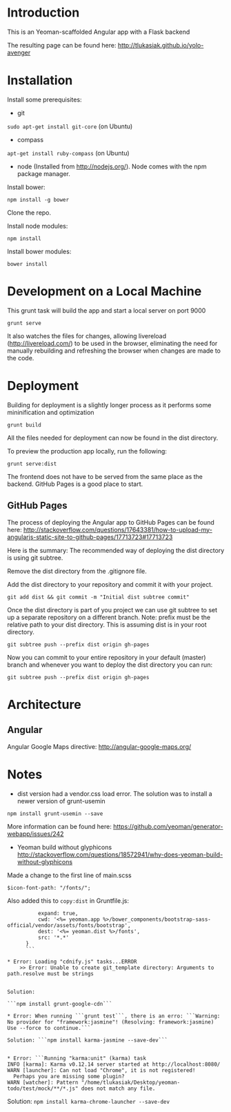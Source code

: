 # Introduction

This is an Yeoman-scaffolded Angular app with a Flask backend

The resulting page can be found here: http://tlukasiak.github.io/yolo-avenger


# Installation

Install some prerequisites:

* git

```sudo apt-get install git-core``` (on Ubuntu)

* compass

```apt-get install ruby-compass``` (on Ubuntu)

* node (Installed from http://nodejs.org/).  Node comes with the npm package manager.

Install bower:

```npm install -g bower```

Clone the repo.

Install node modules:

```npm install```
    
Install bower modules:

```bower install```

# Development on a Local Machine

This grunt task will build the app and start a local server on port 9000

```grunt serve```

It also watches the files for changes, allowing livereload (http://livereload.com/) to be used in the browser, eliminating the need for manually rebuilding and refreshing the browser when changes are made to the code.

# Deployment

Building for deployment is a slightly longer process as it performs some mininification and optimization

```grunt build```

All the files needed for deployment can now be found in the dist directory.

To preview the production app locally, run the following:

```grunt serve:dist```

The frontend does not have to be served from the same place as the backend. GitHub Pages is a good place to start.

## GitHub Pages

The process of deploying the Angular app to GitHub Pages can be found here: http://stackoverflow.com/questions/17643381/how-to-upload-my-angularjs-static-site-to-github-pages/17713723#17713723

Here is the summary:
The recommended way of deploying the dist directory is using git subtree.

Remove the dist directory from the .gitignore file.

Add the dist directory to your repository and commit it with your project.

```git add dist && git commit -m "Initial dist subtree commit"```

Once the dist directory is part of you project we can use git subtree to set up a separate repository on a different branch. Note: prefix must be the relative path to your dist directory. This is assuming dist is in your root directory.

```git subtree push --prefix dist origin gh-pages```

Now you can commit to your entire repository in your default (master) branch and whenever you want to deploy the dist directory you can run:

```git subtree push --prefix dist origin gh-pages```


# Architecture

## Angular
Angular Google Maps directive: http://angular-google-maps.org/

# Notes

* dist version had a vendor.css load error.  The solution was to install a newer version of grunt-usemin

```npm install grunt-usemin --save```

More information can be found here: https://github.com/yeoman/generator-webapp/issues/242

* Yeoman build without glyphicons
http://stackoverflow.com/questions/18572941/why-does-yeoman-build-without-glyphicons

Made a change to the first line of main.scss

```$icon-font-path: "/fonts/";```

Also added this to ```copy:dist``` in Gruntfile.js:

```, {                                                   
          expand: true,
          cwd: '<%= yeoman.app %>/bower_components/bootstrap-sass-official/vendor/assets/fonts/bootstrap',
          dest: '<%= yeoman.dist %>/fonts',
          src: '*.*'
      }
      ```
      
* Error: Loading "cdnify.js" tasks...ERROR
    >> Error: Unable to create git_template directory: Arguments to path.resolve must be strings
    

Solution: 

```npm install grunt-google-cdn```

* Error: When running ```grunt test```, there is an erro: ```Warning: No provider for "framework:jasmine"! (Resolving: framework:jasmine) Use --force to continue.```

Solution: ```npm install karma-jasmine --save-dev```


* Error: ```Running "karma:unit" (karma) task
INFO [karma]: Karma v0.12.14 server started at http://localhost:8080/
WARN [launcher]: Can not load "Chrome", it is not registered!
  Perhaps you are missing some plugin?
WARN [watcher]: Pattern "/home/tlukasiak/Desktop/yeoman-todo/test/mock/**/*.js" does not match any file.
```

Solution: ```npm install karma-chrome-launcher --save-dev```
